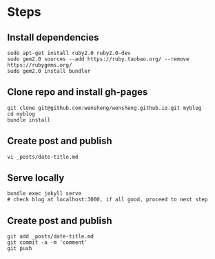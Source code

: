 # Steps

## Install dependencies

    sudo apt-get install ruby2.0 ruby2.0-dev
    sudo gem2.0 sources --add https://ruby.taobao.org/ --remove https://rubygems.org/
    sudo gem2.0 install bundler

## Clone repo and install gh-pages

    git clone git@github.com:wensheng/wensheng.github.io.git myblog
    cd myblog
    bundle install

## Create post and publish

    vi _posts/date-title.md

## Serve locally

    bundle exec jekyll serve
    # check blog at localhost:3000, if all good, proceed to next step

## Create post and publish

    git add _posts/date-title.md
    git commit -a -m 'comment'
    git push
